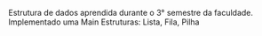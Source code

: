 Estrutura de dados aprendida durante o 3° semestre da faculdade.
Implementado uma Main
Estruturas: Lista, Fila, Pilha
